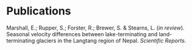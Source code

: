 # Publications 

Marshall, E.; Rupper, S.; Forster, R.; Brewer, S. & Stearns, L. (*in review*). Seasonal velocity differences between lake-terminating and land-terminating glaciers in the Langtang region of Nepal. *Scientific Reports*. 

